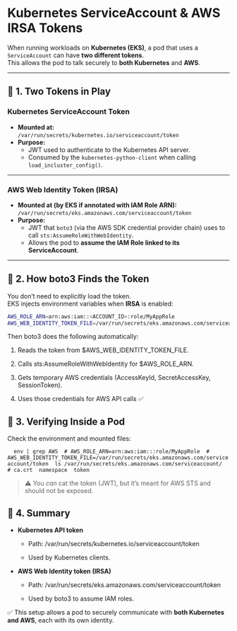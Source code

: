 # Kubernetes ServiceAccount & AWS IRSA Tokens

When running workloads on **Kubernetes (EKS)**, a pod that uses a `ServiceAccount` can have **two different tokens**.  
This allows the pod to talk securely to **both Kubernetes** and **AWS**.

---

## 🔹 1. Two Tokens in Play

### Kubernetes ServiceAccount Token
- **Mounted at:**  
  `/var/run/secrets/kubernetes.io/serviceaccount/token`
- **Purpose:**  
  - JWT used to authenticate to the Kubernetes API server.  
  - Consumed by the `kubernetes-python-client` when calling `load_incluster_config()`.

---

### AWS Web Identity Token (IRSA)
- **Mounted at (by EKS if annotated with IAM Role ARN):**  
  `/var/run/secrets/eks.amazonaws.com/serviceaccount/token`
- **Purpose:**  
  - JWT that `boto3` (via the AWS SDK credential provider chain) uses to call `sts:AssumeRoleWithWebIdentity`.  
  - Allows the pod to **assume the IAM Role linked to its ServiceAccount**.

---

## 🔹 2. How boto3 Finds the Token

You don’t need to explicitly load the token.  
EKS injects environment variables when **IRSA** is enabled:

```bash
AWS_ROLE_ARN=arn:aws:iam::<ACCOUNT_ID>:role/MyAppRole
AWS_WEB_IDENTITY_TOKEN_FILE=/var/run/secrets/eks.amazonaws.com/serviceaccount/token
```

Then boto3 does the following automatically:

1.  Reads the token from $AWS\_WEB\_IDENTITY\_TOKEN\_FILE.
    
2.  Calls sts:AssumeRoleWithWebIdentity for $AWS\_ROLE\_ARN.
    
3.  Gets temporary AWS credentials (AccessKeyId, SecretAccessKey, SessionToken).
    
4.  Uses those credentials for AWS API calls ✅
    

🔹 3. Verifying Inside a Pod
----------------------------

Check the environment and mounted files:

`   env | grep AWS  # AWS_ROLE_ARN=arn:aws:iam:::role/MyAppRole  # AWS_WEB_IDENTITY_TOKEN_FILE=/var/run/secrets/eks.amazonaws.com/serviceaccount/token  ls /var/run/secrets/eks.amazonaws.com/serviceaccount/  # ca.crt  namespace  token   `

> ⚠️ You _can_ cat the token (JWT), but it’s meant for AWS STS and should not be exposed.

🔹 4. Summary
-------------

*   **Kubernetes API token**
    
    *   Path: /var/run/secrets/kubernetes.io/serviceaccount/token
        
    *   Used by Kubernetes clients.
        
*   **AWS Web Identity token (IRSA)**
    
    *   Path: /var/run/secrets/eks.amazonaws.com/serviceaccount/token
        
    *   Used by boto3 to assume IAM roles.
        

✅ This setup allows a pod to securely communicate with **both Kubernetes and AWS**, each with its own identity.